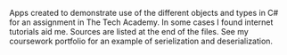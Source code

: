 Apps created to demonstrate use of the different objects and types in C# for an assignment in The Tech Academy. 
In some cases I found internet tutorials aid me. Sources are listed at the end of the files. See my coursework portfolio for an example of serielization and deserialization.
